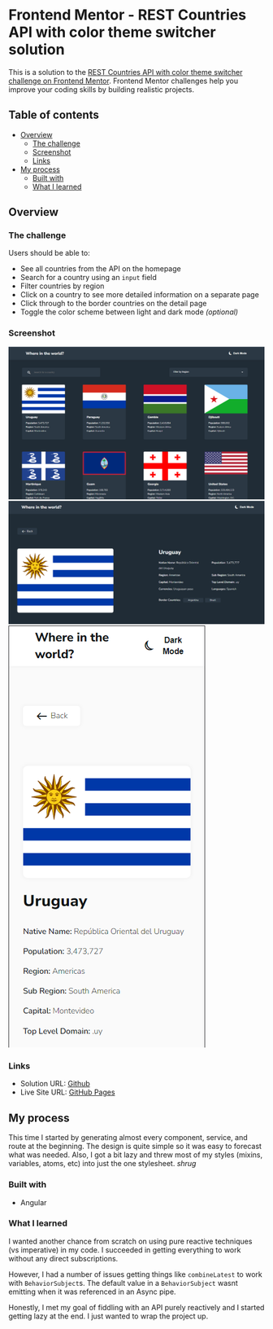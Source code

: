 # Frontend Mentor - REST Countries API with color theme switcher solution

This is a solution to the [REST Countries API with color theme switcher challenge on Frontend Mentor](https://www.frontendmentor.io/challenges/rest-countries-api-with-color-theme-switcher-5cacc469fec04111f7b848ca). Frontend Mentor challenges help you improve your coding skills by building realistic projects.

## Table of contents

- [Overview](#overview)
  - [The challenge](#the-challenge)
  - [Screenshot](#screenshot)
  - [Links](#links)
- [My process](#my-process)
  - [Built with](#built-with)
  - [What I learned](#what-i-learned)

## Overview

### The challenge

Users should be able to:

- See all countries from the API on the homepage
- Search for a country using an `input` field
- Filter countries by region
- Click on a country to see more detailed information on a separate page
- Click through to the border countries on the detail page
- Toggle the color scheme between light and dark mode *(optional)*

### Screenshot

![Desktop](./screenshots/desktop.png)
![Detail](./screenshots/desktop-detail.png)
![Mobile](./screenshots/mobile-detail.png)

### Links

- Solution URL: [Github](https://github.com/JDillon522/frontendmentor-rest-countries-api)
- Live Site URL: [GitHub Pages](https://jdillon522.github.io/frontendmentor-rest-countries-api/home)

## My process
This time I started by generating almost every component, service, and route at the beginning. The design is quite simple so it was easy to forecast what was needed. Also, I got a bit lazy and threw most of my styles (mixins, variables, atoms, etc) into just the one stylesheet. *shrug*

### Built with

- Angular

### What I learned
I wanted another chance from scratch on using pure reactive techniques (vs imperative) in my code. I succeeded in getting everything to work without any direct subscriptions.

However, I had a number of issues getting things like `combineLatest` to work with `BehaviorSubject`s. The default value in a `BehaviorSubject` wasnt emitting when it was referenced in an Async pipe.

Honestly, I met my goal of fiddling with an API purely reactively and I started getting lazy at the end. I just wanted to wrap the project up.

